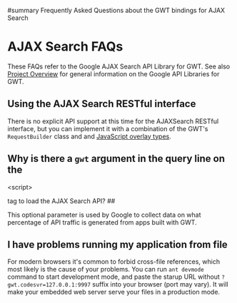 ﻿#summary Frequently Asked Questions about the GWT bindings for AJAX Search

# AJAX Search FAQs #

These FAQs refer to the Google AJAX Search API Library for GWT.  See also [Project Overview](Overview.md) for general information on the Google API Libraries for GWT.



## Using the AJAX Search RESTful interface ##

There is no explicit API support at this time for the AJAXSearch RESTful interface, but you can implement it with a combination of the GWT's `RequestBuilder` class and  and [JavaScript overlay types](http://code.google.com/webtoolkit/doc/latest/DevGuideCodingBasicsOverlay.html).

## Why is there a `gwt` argument in the query line on the 

&lt;script&gt;

 tag to load the AJAX Search API? ##

This optional parameter is used by Google to collect data on what percentage of API traffic is generated from apps built with GWT.

## I have problems running my application from file ##

For modern browsers it's common to forbid cross-file references, which most likely is the cause of your problems. You can run `ant devmode` command to start development mode, and paste the starup URL without `?gwt.codesvr=127.0.0.1:9997` suffix into your browser (port may vary). It will make your embedded web server serve your files in a production mode.
